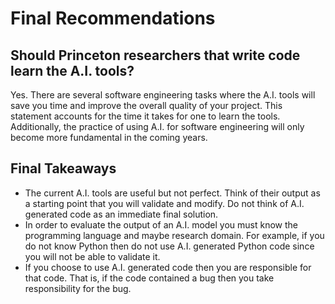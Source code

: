 # Final Recommendations

## Should Princeton researchers that write code learn the A.I. tools?

Yes. There are several software engineering tasks where the A.I. tools will save you time and improve the overall quality of your project. This statement accounts for the time it takes for one to learn the tools. Additionally, the practice of using A.I. for software engineering will only become more fundamental in the coming years.

## Final Takeaways

- The current A.I. tools are useful but not perfect. Think of their output as a starting point that you will validate and modify. Do not think of A.I. generated code as an immediate final solution.
- In order to evaluate the output of an A.I. model you must know the programming language and maybe research domain. For example, if you do not know Python then do not use A.I. generated Python code since you will not be able to validate it.
- If you choose to use A.I. generated code then you are responsible for that code. That is, if the code contained a bug then you take responsibility for the bug.
